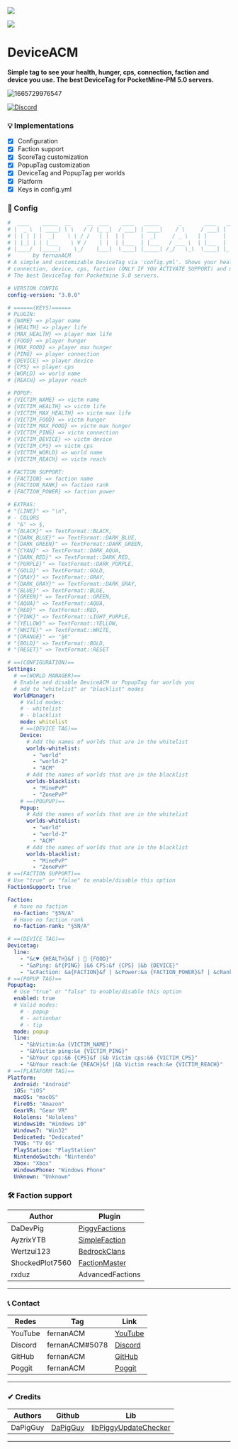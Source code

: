 [![](https://poggit.pmmp.io/shield.state/DeviceACM)](https://poggit.pmmp.io/p/DeviceACM)

[![](https://poggit.pmmp.io/shield.api/DeviceACM)](https://poggit.pmmp.io/p/DeviceACM)

# DeviceACM

**Simple tag to see your health, hunger, cps, connection, faction and device you use. The best DeviceTag for PocketMine-PM 5.0 servers.**

![1665729976547](https://user-images.githubusercontent.com/83558341/195784419-7efde11a-f0f0-4dc2-ad3c-69616cbfb611.png)

<a href="https://discord.gg/YyE9XFckqb"><img src="https://img.shields.io/discord/837701868649709568?label=discord&color=7289DA&logo=discord" alt="Discord" /></a>

### 💡 Implementations
* [X] Configuration
* [x] Faction support
* [x] ScoreTag customization
* [x] PopupTag customization
* [x] DeviceTag and PopupTag per worlds
* [x] Platform 
* [x] Keys in config.yml

### 💾 Config 
```yaml
#  ____    _____  __     __  ___    ____   _____      _       ____   __  __ 
# |  _ \  | ____| \ \   / / |_ _|  / ___| | ____|    / \     / ___| |  \/  |
# | | | | |  _|    \ \ / /   | |  | |     |  _|     / _ \   | |     | |\/| |
# | |_| | | |___    \ V /    | |  | |___  | |___   / ___ \  | |___  | |  | |
# |____/  |_____|    \_/    |___|  \____| |_____| /_/   \_\  \____| |_|  |_|
#       by fernanACM
# A simple and customizable DeviceTag via 'config.yml'. Shows your health, hunger, 
# connection, device, cps, faction (ONLY IF YOU ACTIVATE SUPPORT) and more. 
# The best DeviceTag for Pocketmine 5.0 servers.

# VERSION CONFIG
config-version: "3.0.0"

# ======(KEYS)======
# PLUGIN:
# {NAME} => player name
# {HEALTH} => player life
# {MAX_HEALTH} => player max life
# {FOOD} => player hunger
# {MAX_FOOD} => player max hunger
# {PING} => player connection
# {DEVICE} => player device
# {CPS} => player cps
# {WORLD} => world name
# {REACH} => player reach

# POPUP:
# {VICTIM_NAME} => victm name
# {VICTIM_HEALTH} => victm life
# {VICTIM_MAX_HEALTH} => victm max life
# {VICTIM_FOOD} => victm hunger
# {VICTIM_MAX_FOOD} => victm max hunger
# {VICTIM_PING} => victm connection
# {VICTIM_DEVICE} => victm device
# {VICTIM_CPS} => victm cps
# {VICTIM_WORLD} => world name
# {VICTIM_REACH} => victm reach

# FACTION SUPPORT:
# {FACTION} => faction name
# {FACTION_RANK} => faction rank
# {FACTION_POWER} => faction power

# EXTRAS:
# "{LINE}" => "\n",
# - COLORS
#  "&" => §,
# "{BLACK}" => TextFormat::BLACK,
# "{DARK_BLUE}" => TextFormat::DARK_BLUE,
# "{DARK_GREEN}" => TextFormat::DARK_GREEN,
# "{CYAN}" => TextFormat::DARK_AQUA,
# "{DARK_RED}" => TextFormat::DARK_RED,
# "{PURPLE}" => TextFormat::DARK_PURPLE,
# "{GOLD}" => TextFormat::GOLD,
# "{GRAY}" => TextFormat::GRAY,
# "{DARK_GRAY}" => TextFormat::DARK_GRAY,
# "{BLUE}" => TextFormat::BLUE,
# "{GREEN}" => TextFormat::GREEN,
# "{AQUA}" => TextFormat::AQUA,
# "{RED}" => TextFormat::RED,
# "{PINK}" => TextFormat::LIGHT_PURPLE,
# "{YELLOW}" => TextFormat::YELLOW,
# "{WHITE}" => TextFormat::WHITE,
# "{ORANGE}" => "§6"
# "{BOLD}" => TextFormat::BOLD,
# "{RESET}" => TextFormat::RESET

# ==(CONFIGURATION)==
Settings:
  # ==(WORLD MANAGER)==
  # Enable and disable DeviceACM or PopupTag for worlds you 
  # add to "whitelist" or "blacklist" modes
  WorldManager:
    # Valid modes:
    # - whitelist
    # - blacklist
    mode: whitelist
    # ==(DEVICE TAG)==
    Device:
      # Add the names of worlds that are in the whitelist
      worlds-whitelist:
        - "world"
        - "world-2"
        - "ACM"
      # Add the names of worlds that are in the blacklist
      worlds-blacklist:
        - "MinePvP"
        - "ZonePvP"
    # ==(POUPUP)==
    Popup:
      # Add the names of worlds that are in the whitelist
      worlds-whitelist:
        - "world"
        - "world-2"
        - "ACM"
      # Add the names of worlds that are in the blacklist
      worlds-blacklist:
        - "MinePvP"
        - "ZonePvP"
# ==(FACTION SUPPORT)==
# Use "true" or "false" to enable/disable this option
FactionSupport: true

Faction:
  # have no faction
  no-faction: "§5N/A"
  # Have no faction rank
  no-faction-rank: "§5N/A"

# ==(DEVICE TAG)==
Devicetag:
  line: 
    - "&c♥ {HEALTH}&f |  {FOOD}"
    - "&aPing: &f{PING} |&6 CPS:&f {CPS} |&b {DEVICE}"
    - "&cFaction: &a{FACTION}&f | &cPower:&a {FACTION_POWER}&f | &cRank:&a {FACTION_RANK}"
# ==(POPUP TAG)==
Popuptag:
  # Use "true" or "false" to enable/disable this option
  enabled: true
  # Valid modes:
    # - popup
    # - actionbar
    # - tip
  mode: popup
  line:
    - "&bVictim:&a {VICTIM_NAME}"
    - "&bVictim ping:&e {VICTIM_PING}"
    - "&bYour cps:&6 {CPS}&f |&b Victim cps:&6 {VICTIM_CPS}"
    - "&bYour reach:&e {REACH}&f |&b Victim reach:&e {VICTIM_REACH}"
# ==(PLATAFORM TAG)==
Platform:
  Android: "Android"
  iOS: "iOS"
  macOS: "macOS"
  FireOS: "Amazon"
  GearVR: "Gear VR"
  Hololens: "Hololens"
  Windows10: "Windows 10"
  Windows7: "Win32"
  Dedicated: "Dedicated"
  TVOS: "TV OS"
  PlayStation: "PlayStation"
  NintendoSwitch: "Nintendo"
  Xbox: "Xbox"
  WindowsPhone: "Windows Phone"
  Unknown: "Unknown"
```
### 🛠 Faction support
| Author | Plugin |
| -------|---------|
| DaDevPig | [PiggyFactions](https://github.com/DaPigGuy/PiggyFactions) |
| AyzrixYTB | [SimpleFaction](https://github.com/AyzrixYTB/SimpleFaction) |
| Wertzui123 | [BedrockClans](https://github.com/Wertzui123/BedrockClans/tree/master/) |
| ShockedPlot7560 | [FactionMaster](https://github.com/FactionMaster/FactionMaster) |
| rxduz | AdvancedFactions |
***

### 📞 Contact
| Redes | Tag | Link |
|-------|-------------|------|
| YouTube | fernanACM | [YouTube](https://www.youtube.com/channel/UC-M5iTrCItYQBg5GMuX5ySw) | 
| Discord | fernanACM#5078 | [Discord](https://discord.gg/YyE9XFckqb) |
| GitHub | fernanACM | [GitHub](https://github.com/fernanACM)
| Poggit | fernanACM | [Poggit](https://poggit.pmmp.io/ci/fernanACM)
****

### ✔ Credits
| Authors | Github | Lib |
|---------|--------|-----|
| DaPigGuy | [DaPigGuy](https://github.com/DaPigGuy) | [libPiggyUpdateChecker](https://github.com/DaPigGuy/libPiggyUpdateChecker) |
****
